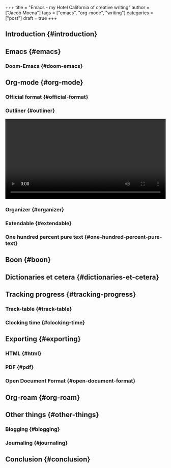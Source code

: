 +++
title = "Emacs - my Hotel California of creative writing"
author = ["Jacob Moena"]
tags = ["emacs", "org-mode", "writing"]
categories = ["post"]
draft = true
+++

## Introduction {#introduction}


## Emacs {#emacs}


### Doom-Emacs {#doom-emacs}


## Org-mode {#org-mode}


### Official format {#official-format}


### Outliner {#outliner}

<video width="100%" controls><source src="/videos/outliner.mp4" type="video/mp4">
Your browser does not support the video tag.</video>


### Organizer {#organizer}


### Extendable {#extendable}


### One hundred percent pure text {#one-hundred-percent-pure-text}


## Boon {#boon}


## Dictionaries et cetera {#dictionaries-et-cetera}


## Tracking progress {#tracking-progress}


### Track-table {#track-table}


### Clocking time {#clocking-time}


## Exporting {#exporting}


### HTML {#html}


### PDF {#pdf}


### Open Document Format {#open-document-format}


## Org-roam {#org-roam}


## Other things {#other-things}


### Blogging {#blogging}


### Journaling {#journaling}


## Conclusion {#conclusion}
